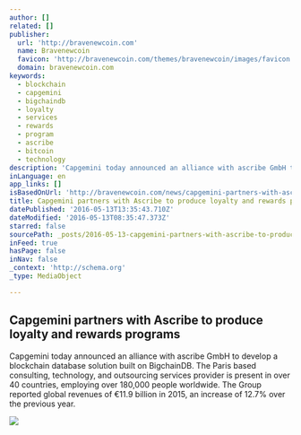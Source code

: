 ```yaml
---
author: []
related: []
publisher:
  url: 'http://bravenewcoin.com'
  name: Bravenewcoin
  favicon: 'http://bravenewcoin.com/themes/bravenewcoin/images/favicon.ico'
  domain: bravenewcoin.com
keywords:
  - blockchain
  - capgemini
  - bigchaindb
  - loyalty
  - services
  - rewards
  - program
  - ascribe
  - bitcoin
  - technology
description: 'Capgemini today announced an alliance with ascribe GmbH to develop a blockchain database solution built on BigchainDB. The Paris based consulting, technology, and outsourcing services provider is present in over 40 countries, employing over 180,000 people worldwide. The Group reported global revenues of €11.9 billion in 2015, an increase of 12.7% over the previous year.'
inLanguage: en
app_links: []
isBasedOnUrl: 'http://bravenewcoin.com/news/capgemini-partners-with-ascribe-to-produce-loyalty-and-rewards-programs/'
title: Capgemini partners with Ascribe to produce loyalty and rewards programs
datePublished: '2016-05-13T13:35:43.710Z'
dateModified: '2016-05-13T08:35:47.373Z'
starred: false
sourcePath: _posts/2016-05-13-capgemini-partners-with-ascribe-to-produce-loyalty-and-rewar.md
inFeed: true
hasPage: false
inNav: false
_context: 'http://schema.org'
_type: MediaObject

---
```

<article style=""><h1>Capgemini partners with Ascribe to produce loyalty and rewards programs</h1><p>Capgemini today announced an alliance with ascribe GmbH to develop a blockchain database solution built on BigchainDB. The Paris based consulting, technology, and outsourcing services provider is present in over 40 countries, employing over 180,000 people worldwide. The Group reported global revenues of €11.9 billion in 2015, an increase of 12.7% over the previous year.</p><img src="http://bravenewcoin.com/assets/Uploads/_resampled/CroppedImage400400-Ascribe-Cover.png" /></article>